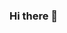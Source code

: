 ### Hi there 👋

<!--
**Pratyuxh/Pratyuxh** is a ✨ _special_ ✨ repository because its `README.md` (this file) appears on your GitHub profile.

Here are some ideas to get you started:

- 🔭 I’m currently working on ... Golang, Springboot
- 🌱 I’m currently learning ... Golang
- 👯 I’m looking to collaborate on ... Golang, Springboot
- 🤔 I’m looking for help with ... 
- 💬 Ask me about ...
- 📫 How to reach me: ...
- 😄 Pronouns: ...
- ⚡ Fun fact: ...
-->

